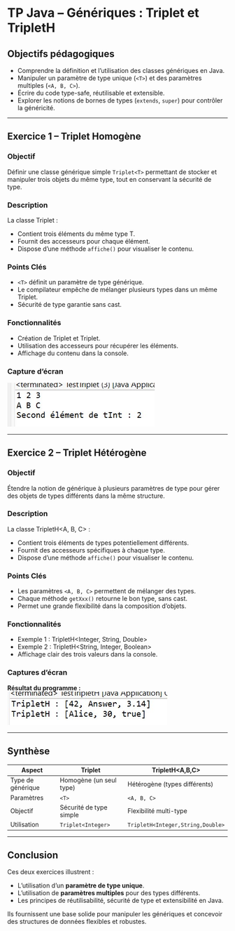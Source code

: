 # TP Java – Génériques : Triplet et TripletH

## Objectifs pédagogiques

- Comprendre la définition et l’utilisation des classes génériques en Java.  
- Manipuler un paramètre de type unique (`<T>`) et des paramètres multiples (`<A, B, C>`).  
- Écrire du code type-safe, réutilisable et extensible.  
- Explorer les notions de bornes de types (`extends`, `super`) pour contrôler la généricité.

---

## Exercice 1 – Triplet Homogène

### Objectif
Définir une classe générique simple `Triplet<T>` permettant de stocker et manipuler trois objets du même type, tout en conservant la sécurité de type.

### Description
La classe Triplet<T> :  
- Contient trois éléments du même type T.  
- Fournit des accesseurs pour chaque élément.  
- Dispose d’une méthode `affiche()` pour visualiser le contenu.

### Points Clés
- `<T>` définit un paramètre de type générique.  
- Le compilateur empêche de mélanger plusieurs types dans un même Triplet<T>.  
- Sécurité de type garantie sans cast.

### Fonctionnalités
- Création de Triplet<Integer> et Triplet<String>.  
- Utilisation des accesseurs pour récupérer les éléments.  
- Affichage du contenu dans la console.

### Capture d’écran
![Résultat Exercice 1](./screenshots/ex1.jpg)

---

## Exercice 2 – Triplet Hétérogène

### Objectif
Étendre la notion de générique à plusieurs paramètres de type pour gérer des objets de types différents dans la même structure.

### Description
La classe TripletH<A, B, C> :  
- Contient trois éléments de types potentiellement différents.  
- Fournit des accesseurs spécifiques à chaque type.  
- Dispose d’une méthode `affiche()` pour visualiser le contenu.

### Points Clés
- Les paramètres `<A, B, C>` permettent de mélanger des types.  
- Chaque méthode `getXxx()` retourne le bon type, sans cast.  
- Permet une grande flexibilité dans la composition d’objets.

### Fonctionnalités
- Exemple 1 : TripletH<Integer, String, Double>  
- Exemple 2 : TripletH<String, Integer, Boolean>  
- Affichage clair des trois valeurs dans la console.

### Captures d’écran
**Résultat du programme :**  
![Résultat Exercice 2](./screenshots/ex2.jpg)


---

## Synthèse

| Aspect | Triplet<T> | TripletH<A,B,C> |
|--------|------------|----------------|
| Type de générique | Homogène (un seul type) | Hétérogène (types différents) |
| Paramètres | `<T>` | `<A, B, C>` |
| Objectif | Sécurité de type simple | Flexibilité multi-type |
| Utilisation | `Triplet<Integer>` | `TripletH<Integer,String,Double>` |

---

## Conclusion

Ces deux exercices illustrent :  
- L’utilisation d’un **paramètre de type unique**.  
- L’utilisation de **paramètres multiples** pour des types différents.  
- Les principes de réutilisabilité, sécurité de type et extensibilité en Java.  

Ils fournissent une base solide pour manipuler les génériques et concevoir des structures de données flexibles et robustes.
